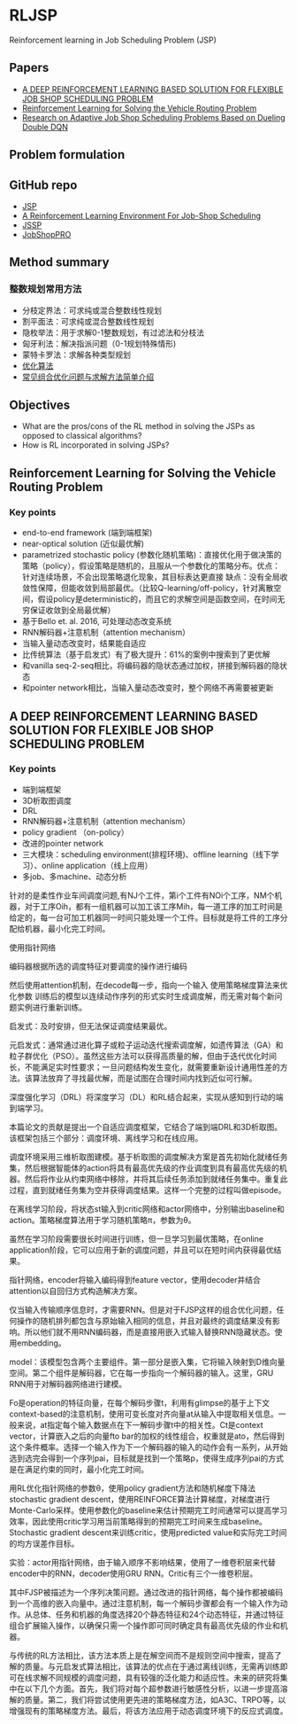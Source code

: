 # RLJSP
Reinforcement learning in Job Scheduling Problem (JSP)


## Papers
- [A DEEP REINFORCEMENT LEARNING BASED SOLUTION FOR FLEXIBLE JOB SHOP SCHEDULING PROBLEM](http://www.ijsimm.com/Full_Papers/Fulltext2021/text20-2_CO7.pdf)
- [Reinforcement Learning for Solving the Vehicle Routing Problem](https://arxiv.org/pdf/1802.04240.pdf)
- [Research on Adaptive Job Shop Scheduling Problems Based on Dueling Double DQN](https://ieeexplore.ieee.org/stamp/stamp.jsp?tp=&arnumber=9218934)


## Problem formulation

## GitHub repo
- [JSP](https://github.com/prosysscience/RL-Job-Shop-Scheduling)
- [A Reinforcement Learning Environment For Job-Shop Scheduling](https://arxiv.org/pdf/2104.03760.pdf)
- [JSSP](https://github.com/mcfadd/Job_Shop_Schedule_Problem)
- [JobShopPRO](https://github.com/paulkastel/JobShopPRO)

## Method summary
### 整数规划常用方法
- 分枝定界法：可求纯或混合整数线性规划
- 割平面法：可求纯或混合整数线性规划
- 隐枚举法：用于求解0-1整数规划，有过滤法和分枝法
- 匈牙利法：解决指派问题（0-1规划特殊情形) 
- 蒙特卡罗法：求解各种类型规划
- [优化算法](https://keson96.github.io/categories/%E4%BC%98%E5%8C%96%E7%AE%97%E6%B3%95/)
- [常见组合优化问题与求解方法简单介绍](https://zhuanlan.zhihu.com/p/161677525)

## Objectives

- What are the pros/cons of the RL method in solving the JSPs as opposed to classical algorithms?
- How is RL incorporated in solving JSPs?

## Reinforcement Learning for Solving the Vehicle Routing Problem
### Key points
- end-to-end framework (端到端框架)
- near-optical solution (近似最优解)
- parametrized stochastic policy (参数化随机策略)：直接优化用于做决策的策略（policy），假设策略是随机的，且服从一个参数化的策略分布。优点：针对连续场景，不会出现策略退化现象，其目标表达更直接 缺点：没有全局收敛性保障，但能收敛到局部最优。（比较Q-learning/off-policy，针对离散空间，假设policy是deterministic的，而且它的求解空间是函数空间，在时间无穷保证收敛到全局最优解）
- 基于Bello et. al. 2016, 可处理动态改变系统
- RNN解码器+注意机制（attention mechanism）
- 当输入量动态改变时，结果能自适应
- 比传统算法（基于启发式）有了极大提升：61%的案例中搜索到了更优解
- 和vanilla seq-2-seq相比，将编码器的隐状态通过加权，拼接到解码器的隐状态
- 和pointer network相比，当输入量动态改变时，整个网络不再需要被更新


## A DEEP REINFORCEMENT LEARNING BASED SOLUTION FOR FLEXIBLE JOB SHOP SCHEDULING PROBLEM

### Key points
- 端到端框架
- 3D析取图调度
- DRL
- RNN解码器+注意机制（attention mechanism）
- policy gradient （on-policy）
- 改进的pointer network
- 三大模块：scheduling environment(排程环境)、offline learning（线下学习）、online application（线上应用）
- 多job、多machine、动态分析

针对的是柔性作业车间调度问题,有NJ个工件，第i个工件有NOi个工序，NM个机器，对于工序Oih，都有一组机器可以加工该工序Mih，每一道工序的加工时间是给定的，每一台可加工机器同一时间只能处理一个工件。目标就是将工件的工序分配给机器，最小化完工时间。



使用指针网络

编码器根据所选的调度特征对要调度的操作进行编码

然后使用attention机制，在decode每一步，指向一个输入
使用策略梯度算法来优化参数
训练后的模型以连续动作序列的形式实时生成调度解，而无需对每个新问题实例进行重新训练。


启发式：及时安排，但无法保证调度结果最优。

元启发式：通常通过进化算子或粒子运动迭代搜索调度解，如遗传算法（GA）和粒子群优化（PSO）。虽然这些方法可以获得高质量的解，但由于迭代优化时间长，不能满足实时性要求；一旦问题结构发生变化，就需要重新设计通用性差的方法。该算法放弃了寻找最优解，而是试图在合理时间内找到近似可行解。

深度强化学习（DRL）将深度学习（DL）和RL结合起来，实现从感知到行动的端到端学习。

本篇论文的贡献是提出一个自适应调度框架，它结合了端到端DRL和3D析取图。该框架包括三个部分：调度环境、离线学习和在线应用。

调度环境采用三维析取图建模。基于析取图的调度解决方案是首先初始化就绪任务集，然后根据智能体的action将具有最高优先级的作业调度到具有最高优先级的机器。然后将作业从约束网络中移除，并将其后续任务添加到就绪任务集中。重复此过程，直到就绪任务集为空并获得调度结果。这样一个完整的过程叫做episode。

在离线学习阶段，将状态st输入到critic网络和actor网络中，分别输出baseline和action。策略梯度算法用于学习随机策略π，参数为θ。

虽然在学习阶段需要很长时间进行训练，但一旦学习到最优策略，在online application阶段，它可以应用于新的调度问题，并且可以在短时间内获得最优结果。


指针网络，encoder将输入编码得到feature vector，使用decoder并结合attention以自回归方式构造解决方案。

仅当输入传输顺序信息时，才需要RNN。但是对于FJSP这样的组合优化问题，任何操作的随机排列都包含与原始输入相同的信息，并且对最终的调度结果没有影响。所以他们就不用RNN编码器，而是直接用嵌入式输入替换RNN隐藏状态。使用embedding。

model：该模型包含两个主要组件。第一部分是嵌入集，它将输入映射到D维向量空间。第二个组件是解码器，它在每一步指向一个解码器的输入。这里，GRU RNN用于对解码器网络进行建模。

Fo是operation的特征向量，在每个解码步骤t，利用有glimpse的基于上下文context-based的注意机制，使用可变长度对齐向量at从输入中提取相关信息。一般来说，at指定每个输入数据点在下一解码步骤t中的相关性。Ct是context vector，计算嵌入之后的向量fto bar的加权的线性组合，权重就是ato，然后得到这个条件概率。选择一个输入作为下一个解码器的输入的动作会有一系列，从开始选到选完会得到一个序列pai，目标就是找到一个策略p，使得生成序列pai的方式是在满足约束的同时，最小化完工时间。

用RL优化指针网络的参数θ，使用policy gradient方法和随机梯度下降法stochastic gradient descent，使用REINFORCE算法计算梯度，对梯度进行Monte-Carlo采样。使用参数化的baseline来估计预期完工时间通常可以提高学习效率，因此使用critic学习用当前策略得到的预期完工时间来生成baseline。Stochastic gradient descent来训练critic，使用predicted value和实际完工时间的均方误差作目标。

实验：actor用指针网络，由于输入顺序不影响结果，使用了一维卷积层来代替encoder中的RNN，decoder使用GRU RNN。Critic有三个一维卷积层。

其中FJSP被描述为一个序列决策问题。通过改进的指针网络，每个操作都被编码到一个高维的嵌入向量中。通过注意机制，每一个解码步骤都会有一个输入作为动作。从总体、任务和机器的角度选择20个静态特征和24个动态特征，并通过特征组合扩展输入操作，以确保只需一个操作即可同时确定具有最高优先级的作业和机器。

与传统的RL方法相比，该方法本质上是在解空间而不是规则空间中搜索，提高了解的质量。与元启发式算法相比，该算法的优点在于通过离线训练，无需再训练即可在线求解不同规模的调度问题，具有较强的泛化能力和适应性。未来的研究将集中在以下几个方面。首先，我们将对每个超参数进行敏感性分析，以进一步提高溶解的质量。第二，我们将尝试使用更先进的策略梯度方法，如A3C、TRPO等，以增强现有的策略梯度方法。最后，将该方法应用于动态调度环境下的反应式调度。

